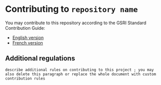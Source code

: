 # Contributing to `repository name`

You may contribute to this repository according to the GSRI Standard Contribution Guide:
   * [English version](https://github.com/team-gsri/CodeOfConduct/blob/master/content/CONTRIBUTING.md)
   * [French version](https://github.com/team-gsri/CodeOfConduct/blob/master/content/CONTRIBUTING_FR.md)

## Additional regulations

`describe additional rules on contributing to this project ; you may also delete this paragraph or replace the whole document with custom contribution rules`